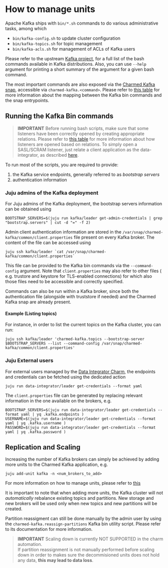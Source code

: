 # How to manage units

Apache Kafka ships with `bin/*.sh` commands to do various administrative tasks, among which
* `bin/kafka-config.sh` to update cluster configuration
* `bin/kafka-topics.sh` for topic management
* `bin/kafka-acls.sh` for management of ACLs of Kafka users

Please refer to the upstream [Kafka project](https://github.com/apache/kafka/tree/trunk/bin), 
for a full list of the bash commands available in Kafka distributions. Also, you can 
use `--help` argument for printing a short summary of the argument for a given 
bash command. 

The most important commands are also exposed via the [Charmed Kafka snap](https://snapcraft.io/charmed-kafka), 
accessible via `charmed-kafka.<command>`. Please refer to [this table](TODO) for 
more information about the mapping between the Kafka bin commands and the snap entrypoints.

## Running the Kafka Bin commands

> **IMPORTANT** Before running bash scripts, make sure that some listeners have been correctly 
> opened by creating appropriate relations. Please refer to [this table](TODO) for more 
> information about how listeners are opened based on relations. To simply open a 
> SASL/SCRAM listener, just relate a client application as the data-integrator, 
> as described [here](TODO).

To run most of the scripts, you are required to provide:
1. the Kafka service endpoints, generally referred to as *bootstrap servers* 
2. authentication information 

### Juju admins of the Kafka deployment

For Juju admins of the Kafka deployment, the bootstrap servers information can 
be obtained using

```
BOOTSTRAP_SERVERS=$(juju run kafka/leader get-admin-credentials | grep "bootstrap.servers" | cut -d "=" -f 2)
```

Admin client authentication information are stored in the 
`/var/snap/charmed-kafka/common/client.properties` file present on every Kafka
broker. The content of the file can be accessed using 

```
juju ssh kafka/leader `cat /var/snap/charmed-kafka/common/client.properties`
```

This file can be provided to the Kafka bin commands via the `--command-config`
argument. Note that `client.properties` may also refer to other files (
e.g. trustore and keystore for TLS-enabled connections) for which also those
files need to be accessible and correctly specified. 

Commands can also be run within a Kafka broker, since both the authentication 
file (alongside with truststore if needed) and the Charmed Kafka snap are 
already present. 

#### Example (Listing topics)

For instance, in order to list the current topics on the Kafka cluster, you can run:
```
juju ssh kafka/leader 'charmed-kafka.topics --bootstrap-server $BOOTSTRAP_SERVERS --list --command-config /var/snap/charmed-kafka/common/client.properties'
```

### Juju External users

For external users managed by the  [Data Integrator Charm](https://charmhub.io/data-integrator), 
the endpoints and credentials can be fetched using the dedicated action

```shell
juju run data-integrator/leader get-credentials --format yaml
```

The `client.properties` file can be generated by replacing relevant information in the 
one available on the brokers, e.g. 

```
BOOTSTRAP_SERVERS=$(juju run data-integrator/leader get-credentials --format yaml | yq .kafka.endpoints )
USERNAME=$(juju run data-integrator/leader get-credentials --format yaml | yq .kafka.username )
PASSWORD=$(juju run data-integrator/leader get-credentials --format yaml | yq .kafka.password )
```

## Replication and Scaling

Increasing the number of Kafka brokers can simply be achieved by adding more units
to the Charmed Kafka application, e.g. 

```shell
juju add-unit kafka -n <num_brokers_to_add>
```

For more information on how to manage units, please refer to [this](https://juju.is/docs/juju/manage-units)

It is important to note that when adding more units, the Kafka cluster will not 
*automatically* rebalance existing topics and partitions. New storage and new brokers
will be used only when new topics and new partitions will be created. 

Partition reassigment can still be done manually by the admin user by using the 
`charmed-kafka.reassign-partitions` Kafka bin utility script. Please refer to 
its documentation for more information. 

> **IMPORTANT** Scaling down is currently NOT SUPPORTED in the charm automation.  
> If partition reassignment is not manually performed before scaling down in order 
> to makes sure the decommisioned units does not hold any data, **this may 
> lead to data loss**. 
